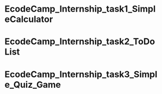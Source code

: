 # EcodeCamp_Internship_task1_SimpleCalculator
# EcodeCamp_Internship_task2_ToDoList
# EcodeCamp_Internship_task3_Simple_Quiz_Game
